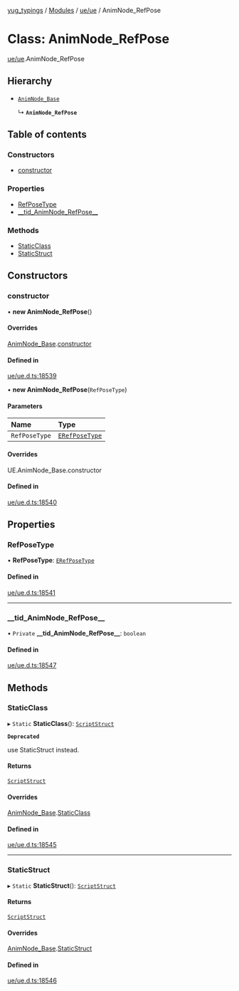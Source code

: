[yug_typings](../README.md) / [Modules](../modules.md) / [ue/ue](../modules/ue_ue.md) / AnimNode\_RefPose

# Class: AnimNode\_RefPose

[ue/ue](../modules/ue_ue.md).AnimNode_RefPose

## Hierarchy

- [`AnimNode_Base`](ue_ue.AnimNode_Base.md)

  ↳ **`AnimNode_RefPose`**

## Table of contents

### Constructors

- [constructor](ue_ue.AnimNode_RefPose.md#constructor)

### Properties

- [RefPoseType](ue_ue.AnimNode_RefPose.md#refposetype)
- [\_\_tid\_AnimNode\_RefPose\_\_](ue_ue.AnimNode_RefPose.md#__tid_animnode_refpose__)

### Methods

- [StaticClass](ue_ue.AnimNode_RefPose.md#staticclass)
- [StaticStruct](ue_ue.AnimNode_RefPose.md#staticstruct)

## Constructors

### constructor

• **new AnimNode_RefPose**()

#### Overrides

[AnimNode_Base](ue_ue.AnimNode_Base.md).[constructor](ue_ue.AnimNode_Base.md#constructor)

#### Defined in

[ue/ue.d.ts:18539](https://github.com/YugMetaverse/yug_typings/blob/b7d9b19/ue/ue.d.ts#L18539)

• **new AnimNode_RefPose**(`RefPoseType`)

#### Parameters

| Name | Type |
| :------ | :------ |
| `RefPoseType` | [`ERefPoseType`](../enums/ue_ue.ERefPoseType.md) |

#### Overrides

UE.AnimNode\_Base.constructor

#### Defined in

[ue/ue.d.ts:18540](https://github.com/YugMetaverse/yug_typings/blob/b7d9b19/ue/ue.d.ts#L18540)

## Properties

### RefPoseType

• **RefPoseType**: [`ERefPoseType`](../enums/ue_ue.ERefPoseType.md)

#### Defined in

[ue/ue.d.ts:18541](https://github.com/YugMetaverse/yug_typings/blob/b7d9b19/ue/ue.d.ts#L18541)

___

### \_\_tid\_AnimNode\_RefPose\_\_

• `Private` **\_\_tid\_AnimNode\_RefPose\_\_**: `boolean`

#### Defined in

[ue/ue.d.ts:18547](https://github.com/YugMetaverse/yug_typings/blob/b7d9b19/ue/ue.d.ts#L18547)

## Methods

### StaticClass

▸ `Static` **StaticClass**(): [`ScriptStruct`](ue_ue.ScriptStruct.md)

**`Deprecated`**

use StaticStruct instead.

#### Returns

[`ScriptStruct`](ue_ue.ScriptStruct.md)

#### Overrides

[AnimNode_Base](ue_ue.AnimNode_Base.md).[StaticClass](ue_ue.AnimNode_Base.md#staticclass)

#### Defined in

[ue/ue.d.ts:18545](https://github.com/YugMetaverse/yug_typings/blob/b7d9b19/ue/ue.d.ts#L18545)

___

### StaticStruct

▸ `Static` **StaticStruct**(): [`ScriptStruct`](ue_ue.ScriptStruct.md)

#### Returns

[`ScriptStruct`](ue_ue.ScriptStruct.md)

#### Overrides

[AnimNode_Base](ue_ue.AnimNode_Base.md).[StaticStruct](ue_ue.AnimNode_Base.md#staticstruct)

#### Defined in

[ue/ue.d.ts:18546](https://github.com/YugMetaverse/yug_typings/blob/b7d9b19/ue/ue.d.ts#L18546)
